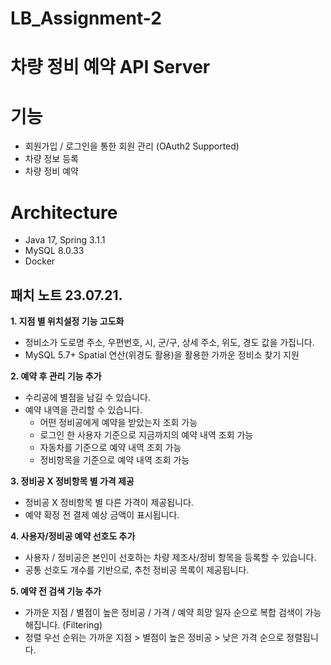 # LB_Assignment-2

# 차량 정비 예약 API Server

# 기능
* 회원가입 / 로그인을 통한 회원 관리 (OAuth2 Supported)
* 차량 정보 등록
* 차량 정비 예약


# Architecture
* Java 17, Spring 3.1.1
* MySQL 8.0.33
* Docker

## 패치 노트 23.07.21.

**1. 지점 별 위치설정 기능 고도화**
* 정비소가 도로명 주소, 우편번호, 시, 군/구, 상세 주소, 위도, 경도 값을 가집니다.
* MySQL 5.7+ Spatial 연산(위경도 활용)을 활용한 가까운 정비소 찾기 지원

**2. 예약 후 관리 기능 추가**
* 수리공에 별점을 남길 수 있습니다.
* 예약 내역을 관리할 수 있습니다.
  * 어떤 정비공에게 예약을 받았는지 조회 가능
  * 로그인 한 사용자 기준으로 지금까지의 예약 내역 조회 가능
  * 자동차를 기준으로 예약 내역 조회 가능
  * 정비항목을 기준으로 예약 내역 조회 가능

**3. 정비공 X 정비항목 별 가격 제공**
   * 정비공 X 정비항목 별 다른 가격이 제공됩니다.
   * 예약 확정 전 결제 예상 금액이 표시됩니다.
  
**4. 사용자/정비공 예약 선호도 추가**
   * 사용자 / 정비공은 본인이 선호하는 차량 제조사/정비 항목을 등록할 수 있습니다.
   * 공통 선호도 개수를 기반으로, 추천 정비공 목록이 제공됩니다.

**5. 예약 전 검색 기능 추가**
   * 가까운 지점 / 별점이 높은 정비공 / 가격 / 예약 희망 일자 순으로 복합 검색이 가능해집니다. (Filtering)
   * 정렬 우선 순위는 가까운 지점 > 별점이 높은 정비공 > 낮은 가격 순으로 정렬됩니다.
  
  
